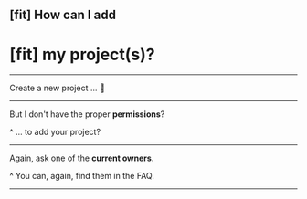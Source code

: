 ## [fit] How can I add
# [fit] **my project(s)**?

---

Create a new project ... 🤔

---

But I don't have the proper **permissions**?

^ ... to add your project?

---

Again, ask one of the **current owners**.

^ You can, again, find them in the FAQ.

---
